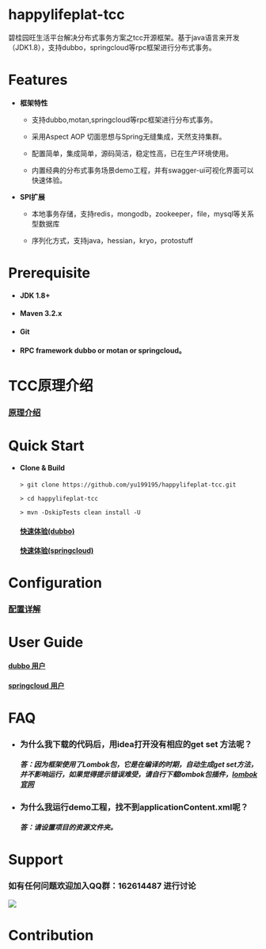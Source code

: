 happylifeplat-tcc
================

碧桂园旺生活平台解决分布式事务方案之tcc开源框架。基于java语言来开发（JDK1.8），支持dubbo，springcloud等rpc框架进行分布式事务。

 # Features

 * **框架特性**

     * 支持dubbo,motan,springcloud等rpc框架进行分布式事务。

     * 采用Aspect AOP 切面思想与Spring无缝集成，天然支持集群。

     * 配置简单，集成简单，源码简洁，稳定性高，已在生产环境使用。

     * 内置经典的分布式事务场景demo工程，并有swagger-ui可视化界面可以快速体验。


 * **SPI扩展**
     * 本地事务存储，支持redis，mongodb，zookeeper，file，mysql等关系型数据库

     * 序列化方式，支持java，hessian，kryo，protostuff


# Prerequisite

  *   #### JDK 1.8+

  *   #### Maven 3.2.x

  *   #### Git

  *   ####  RPC framework dubbo or motan or springcloud。

# TCC原理介绍
  ###  [原理介绍](https://github.com/yu199195/happylifeplat-tcc/wiki/TCC%E5%8E%9F%E7%90%86%E4%BB%8B%E7%B4%B9)


# Quick Start

 * #### Clone & Build
   ```
   > git clone https://github.com/yu199195/happylifeplat-tcc.git

   > cd happylifeplat-tcc

   > mvn -DskipTests clean install -U
   ```

   #### [快速体验(dubbo)](https://github.com/yu199195/happylifeplat-tcc/wiki/%E5%BF%AB%E9%80%9F%E4%BD%93%E9%AA%8C%EF%BC%88dubbo%EF%BC%89)

   #### [快速体验(springcloud)](https://github.com/yu199195/happylifeplat-tcc/wiki/%E5%BF%AB%E9%80%9F%E4%BD%93%E9%AA%8C%EF%BC%88springcloud%EF%BC%89)



#   Configuration

  ###  [配置详解](https://github.com/yu199195/happylifeplat-tcc/wiki/%E9%85%8D%E7%BD%AE%E8%AF%A6%E8%A7%A3)



# User Guide

####  [dubbo 用户](https://github.com/yu199195/happylifeplat-tcc/wiki/dubbo%E7%94%A8%E6%88%B7%E6%8C%87%E5%8D%97)


####  [springcloud 用户](https://github.com/yu199195/happylifeplat-tcc/wiki/springcloud%E7%94%A8%E6%88%B7%E6%8C%87%E5%8D%97)


# FAQ

* ### 为什么我下载的代码后，用idea打开没有相应的get set 方法呢？
   ##### 答：因为框架使用了Lombok包，它是在编译的时期，自动生成get set方法，并不影响运行，如果觉得提示错误难受，请自行下载lombok包插件，[lombok官网](http://projectlombok.org/)

* ### 为什么我运行demo工程，找不到applicationContent.xml呢？
  ##### 答：请设置项目的资源文件夹。

 # Support

 ### 如有任何问题欢迎加入QQ群：162614487 进行讨论 
  ![](https://yu199195.github.io/images/weixin.jpg)

 # Contribution
